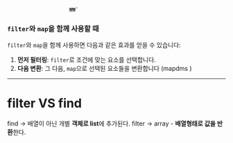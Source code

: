						₩₩`
### `filter`와 `map`을 함께 사용할 때

`filter`와 `map`을 함께 사용하면 다음과 같은 효과를 얻을 수 있습니다:

1. **먼저 필터링**: `filter`로 조건에 맞는 요소를 선택합니다.
2. **다음 변환**: 그 다음, `map`으로 선택된 요소들을 변환합니다 (mapdms )                                                        
   
   
----

# filter VS find


find -> 배열이 아닌 개별 **객체로 list**에 추가된다.
filter -> array - **배열형태로 값을 반환**한다.

